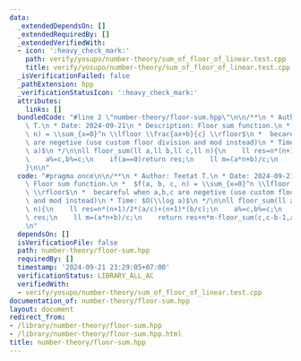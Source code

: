 ```yaml
---
data:
  _extendedDependsOn: []
  _extendedRequiredBy: []
  _extendedVerifiedWith:
  - icon: ':heavy_check_mark:'
    path: verify/yosupo/number-theory/sum_of_floor_of_linear.test.cpp
    title: verify/yosupo/number-theory/sum_of_floor_of_linear.test.cpp
  _isVerificationFailed: false
  _pathExtension: hpp
  _verificationStatusIcon: ':heavy_check_mark:'
  attributes:
    links: []
  bundledCode: "#line 2 \"number-theory/floor-sum.hpp\"\n\n/**\n * Author: Teetat\
    \ T.\n * Date: 2024-09-21\n * Description: Floor sum function.\n *  $f(a, b, c,\
    \ n) = \\sum_{x=0}^n \\lfloor \\frac{ax+b}{c} \\rfloor$\n *  becareful when a,b,c\
    \ are negetive (use custom floor division and mod instead)\n * Time: $O(\\log\
    \ a)$\n */\n\nll floor_sum(ll a,ll b,ll c,ll n){\n    ll res=n*(n+1)/2*(a/c)+(n+1)*(b/c);\n\
    \    a%=c,b%=c;\n    if(a==0)return res;\n    ll m=(a*n+b)/c;\n    return res+n*m-floor_sum(c,c-b-1,a,m-1);\n\
    }\n\n"
  code: "#pragma once\n\n/**\n * Author: Teetat T.\n * Date: 2024-09-21\n * Description:\
    \ Floor sum function.\n *  $f(a, b, c, n) = \\sum_{x=0}^n \\lfloor \\frac{ax+b}{c}\
    \ \\rfloor$\n *  becareful when a,b,c are negetive (use custom floor division\
    \ and mod instead)\n * Time: $O(\\log a)$\n */\n\nll floor_sum(ll a,ll b,ll c,ll\
    \ n){\n    ll res=n*(n+1)/2*(a/c)+(n+1)*(b/c);\n    a%=c,b%=c;\n    if(a==0)return\
    \ res;\n    ll m=(a*n+b)/c;\n    return res+n*m-floor_sum(c,c-b-1,a,m-1);\n}\n\
    \n"
  dependsOn: []
  isVerificationFile: false
  path: number-theory/floor-sum.hpp
  requiredBy: []
  timestamp: '2024-09-21 23:29:05+07:00'
  verificationStatus: LIBRARY_ALL_AC
  verifiedWith:
  - verify/yosupo/number-theory/sum_of_floor_of_linear.test.cpp
documentation_of: number-theory/floor-sum.hpp
layout: document
redirect_from:
- /library/number-theory/floor-sum.hpp
- /library/number-theory/floor-sum.hpp.html
title: number-theory/floor-sum.hpp
---
```

